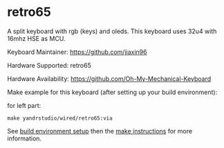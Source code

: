 retro65
===

A split keyboard with rgb (keys) and oleds.
This keyboard uses 32u4 with 16mhz HSE as MCU.

Keyboard Maintainer: https://github.com/jiaxin96

Hardware Supported: retro65

Hardware Availability: https://github.com/Oh-My-Mechanical-Keyboard 

Make example for this keyboard (after setting up your build environment):

for left part:

    make yandrstudio/wired/retro65:via


See [build environment setup](https://docs.qmk.fm/#/getting_started_build_tools) then the [make instructions](https://docs.qmk.fm/#/getting_started_make_guide) for more information.
